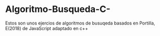 # Algoritmo-Busqueda-C-
Estos son unos ejercios de algoritmos de busuqeda basados en Portilla, E(2018) de JavaScript adaptado en c++ 
